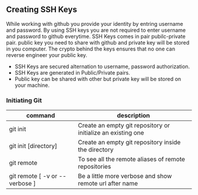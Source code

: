 ## Creating SSH Keys
While working with github you provide your identity by entring username and password. By using SSH keys you are not required to enter username and password to github everytime. SSH Keys comes in pair pubilc-private pair. public key you need to share with github and private key will be stored in you computer. The crypto behind the keys ensures that no one can reverse engineer your public key.
* SSH Keys are secured alternation to username, password authorization.
* SSH Keys are generated in Public/Private pairs.
* Public key can be shared with other but private key will be stored on your machine.


### Initiating Git
| command | description |
|---------|-------------|
| git init | Create an empty git repository or initialize an existing one |
| git init [directory] | Create an empty git repository inside the directory |
| git remote | To see all the remote aliases of remote repositories |
| git remote [ -v or --verbose ] | Be a little more verbose and show remote url after name |  
